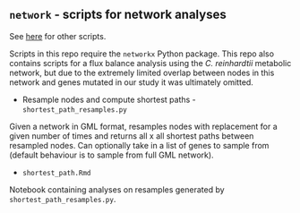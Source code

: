 ## `network` - scripts for network analyses

See [here](https://github.com/saraelshawa/Network-Mutations) for other scripts.

Scripts in this repo require the `networkx` Python package. This repo
also contains scripts for a flux balance analysis using the _C. reinhardtii_
metabolic network, but due to the extremely limited overlap between nodes in this
network and genes mutated in our study it was ultimately omitted. 

- Resample nodes and compute shortest paths - `shortest_path_resamples.py`

Given a network in GML format, resamples nodes with replacement for a given
number of times and returns all x all shortest paths between resampled nodes. 
Can optionally take in a list of genes to sample from (default behaviour is to
sample from full GML network). 

- `shortest_path.Rmd`

Notebook containing analyses on resamples generated by `shortest_path_resamples.py`. 

